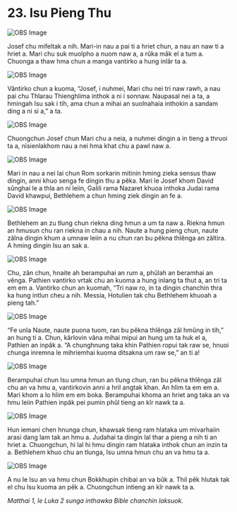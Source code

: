 # 23. Isu Pieng Thu

![OBS Image](https://cdn.door43.org/obs/jpg/360px/obs-en-23-01.jpg)

Josef chu mifeltak a nih. Mari-in nau a pai ti a hriet chun, a nau an naw ti a hriet a. Mari chu suk muolpho a nuom naw a, a rûka mâk el a tum a. Chuonga a thaw hma chun a manga vantirko a hung inlâr ta a.

![OBS Image](https://cdn.door43.org/obs/jpg/360px/obs-en-23-02.jpg)

Vântirko chun a kuoma, “Josef, i nuhmei, Mari chu nei tri naw rawh, a nau pai chu Thlarau Thienghlima inthok a ni i sonnaw. Naupasal nei a ta, a hmingah Isu sak i tih, ama chun a mihai an suolnahaia inthokin a sandam ding a ni si a,” a ta.

![OBS Image](https://cdn.door43.org/obs/jpg/360px/obs-en-23-03.jpg)

Chuongchun Josef chun Mari chu a neia, a nuhmei dingin a in tieng a thruoi ta a, nisienlakhom nau a nei hma khat chu a pawl naw a.

![OBS Image](https://cdn.door43.org/obs/jpg/360px/obs-en-23-04.jpg)

Mari in nau a nei lai chun Rom sorkarin mitinin hming zieka sensus thaw dingin, anni khuo senga fe dingin thu a pêka. Mari le Josef khom David sûnghai le a thla an ni leiin, Galili rama Nazaret khuoa inthoka Judai rama David khawpui, Bethlehem a chun hming ziek dingin an fe a.

![OBS Image](https://cdn.door43.org/obs/jpg/360px/obs-en-23-05.jpg)

Bethlehem an zu tlung chun riekna ding hmun a um ta naw a. Riekna hmun an hmusun chu ran riekna in chau a nih. Naute a hung pieng chun, naute zâlna dingin khum a umnaw leiin a nu chun ran bu pêkna thlênga an zâltira. A hming dingin Isu an sak a.

![OBS Image](https://cdn.door43.org/obs/jpg/360px/obs-en-23-06.jpg)

Chu, zân chun, hnaite ah berampuhai an rum a, phûlah an beramhai an vênga. Pathien vantirko vrtak chu an kuoma a hung inlang ta thut a, an tri ta em em a. Vantirko chun an kuomah, “Tri naw ro, in ta dingin chanchin thra ka hung intlun cheu a nih. Messia, Hotulien tak chu Bethlehem khuoah a pieng tah.”

![OBS Image](https://cdn.door43.org/obs/jpg/360px/obs-en-23-07.jpg)

“Fe unla Naute, naute puona tuom, ran bu pêkna thlênga zâl hmûng in tih,” an hung ti a. Chun, kârlovin vâna mihai mipui an hung um ta huk el a, Pathien an inpâk a. “A chunghnung taka khin Pathien ropui tak raw se, hnuoi chunga inremna le mihriemhai kuoma ditsakna um raw se,” an ti a!

![OBS Image](https://cdn.door43.org/obs/jpg/360px/obs-en-23-08.jpg)

Berampuhai chun Isu umna hmun an tlung chun, ran bu pêkna thlênga zâl chu an va hmu a, vantirkovin anni a hril angtak khan. An hlim ta em em a. Mari khom a lo hlim em em boka. Berampuhai khoma an hriet ang taka an va hmu leiin Pathien inpâk pei pumin phûl tieng an kîr nawk ta a.

![OBS Image](https://cdn.door43.org/obs/jpg/360px/obs-en-23-09.jpg)

Hun iemani chen hnunga chun, khawsak tieng ram hlataka um mivarhaiin arasi dang lam tak an hmu a. Judahai ta dingin lal thar a pieng a nih ti an hriet a. Chuongchun, hi lal hi hmu dingin ram hlataka inthok chun an inzin ta a. Bethlehem khuo chu an tlunga, Isu umna hmun chu an va hmu ta a.

![OBS Image](https://cdn.door43.org/obs/jpg/360px/obs-en-23-10.jpg)

A nu le Isu an va hmu chun Bokkhupin chibai an va bûk a. Thil pêk hlutak tak el chu Isu kuoma an pêk a. Chuongchun intieng an kîr nawk ta a.

_Matthai 1, le Luka 2 sunga inthawka Bible chanchin laksuok._
